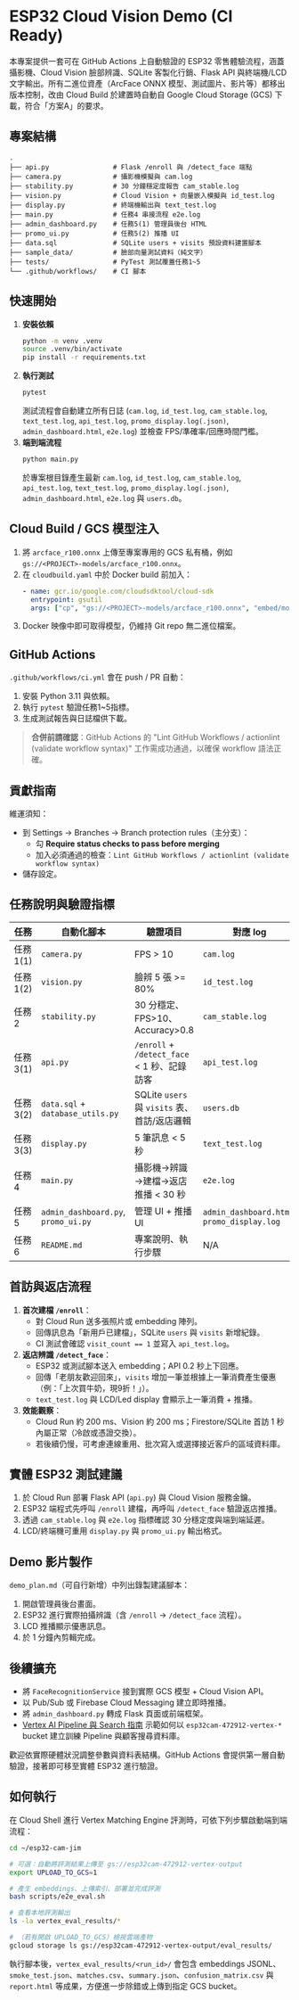# ESP32 Cloud Vision Demo (CI Ready)

本專案提供一套可在 GitHub Actions 上自動驗證的 ESP32 零售體驗流程，涵蓋攝影機、Cloud Vision 臉部辨識、SQLite 客製化行銷、Flask API 與終端機/LCD 文字輸出。所有二進位資產（ArcFace ONNX 模型、測試圖片、影片等）都移出版本控制，改由 Cloud Build 於建置時自動自 Google Cloud Storage (GCS) 下載，符合「方案A」的要求。

## 專案結構

```
.
├── api.py                # Flask /enroll 與 /detect_face 端點
├── camera.py             # 攝影機模擬與 cam.log
├── stability.py          # 30 分鐘穩定度報告 cam_stable.log
├── vision.py             # Cloud Vision + 向量嵌入模擬與 id_test.log
├── display.py            # 終端機輸出與 text_test.log
├── main.py               # 任務4 串接流程 e2e.log
├── admin_dashboard.py    # 任務5(1) 管理員後台 HTML
├── promo_ui.py           # 任務5(2) 推播 UI
├── data.sql              # SQLite users + visits 預設資料建置腳本
├── sample_data/          # 臉部向量測試資料（純文字）
├── tests/                # PyTest 測試覆蓋任務1~5
└── .github/workflows/    # CI 腳本
```

## 快速開始

1. **安裝依賴**
   ```bash
   python -m venv .venv
   source .venv/bin/activate
   pip install -r requirements.txt
   ```
2. **執行測試**
   ```bash
   pytest
   ```
   測試流程會自動建立所有日誌 (`cam.log`, `id_test.log`, `cam_stable.log`, `text_test.log`, `api_test.log`,
   `promo_display.log(.json)`, `admin_dashboard.html`, `e2e.log`) 並檢查 FPS/準確率/回應時間門檻。
3. **端到端流程**
   ```bash
   python main.py
   ```
   於專案根目錄產生最新 `cam.log`, `id_test.log`, `cam_stable.log`, `api_test.log`,
   `text_test.log`, `promo_display.log(.json)`, `admin_dashboard.html`, `e2e.log` 與 `users.db`。

## Cloud Build / GCS 模型注入

1. 將 `arcface_r100.onnx` 上傳至專案專用的 GCS 私有桶，例如 `gs://<PROJECT>-models/arcface_r100.onnx`。
2. 在 `cloudbuild.yaml` 中於 Docker build 前加入：
   ```yaml
   - name: gcr.io/google.com/cloudsdktool/cloud-sdk
     entrypoint: gsutil
     args: ["cp", "gs://<PROJECT>-models/arcface_r100.onnx", "embed/models/arcface_r100.onnx"]
   ```
3. Docker 映像中即可取得模型，仍維持 Git repo 無二進位檔案。

## GitHub Actions

`.github/workflows/ci.yml` 會在 push / PR 自動：
1. 安裝 Python 3.11 與依賴。
2. 執行 `pytest` 驗證任務1~5指標。
3. 生成測試報告與日誌檔供下載。

> **合併前請確認**：GitHub Actions 的 "Lint GitHub Workflows / actionlint (validate workflow syntax)" 工作需成功通過，以確保 workflow 語法正確。

## 貢獻指南

維運須知：
- 到 Settings → Branches → Branch protection rules（主分支）：
  - 勾 **Require status checks to pass before merging**
  - 加入必須通過的檢查：`Lint GitHub Workflows / actionlint (validate workflow syntax)`
- 儲存設定。

## 任務說明與驗證指標

| 任務 | 自動化腳本 | 驗證項目 | 對應 log |
|------|------------|----------|----------|
| 任務1(1) | `camera.py` | FPS > 10 | `cam.log` |
| 任務1(2) | `vision.py` | 臉辨 5 張 >= 80% | `id_test.log` |
| 任務2 | `stability.py` | 30 分穩定、FPS>10、Accuracy>0.8 | `cam_stable.log` |
| 任務3(1) | `api.py` | `/enroll` + `/detect_face` < 1 秒、記錄訪客 | `api_test.log` |
| 任務3(2) | `data.sql` + `database_utils.py` | SQLite `users` 與 `visits` 表、首訪/返店邏輯 | `users.db` |
| 任務3(3) | `display.py` | 5 筆訊息 < 5 秒 | `text_test.log` |
| 任務4 | `main.py` | 攝影機→辨識→建檔→返店推播 < 30 秒 | `e2e.log` |
| 任務5 | `admin_dashboard.py`, `promo_ui.py` | 管理 UI + 推播 UI | `admin_dashboard.html`, `promo_display.log` |
| 任務6 | `README.md` | 專案說明、執行步驟 | N/A |

## 首訪與返店流程

1. **首次建檔 `/enroll`**：
   - 對 Cloud Run 送多張照片或 embedding 陣列。
   - 回傳訊息為「新用戶已建檔」，SQLite `users` 與 `visits` 新增紀錄。
   - CI 測試會確認 `visit_count == 1` 並寫入 `api_test.log`。
2. **返店辨識 `/detect_face`**：
   - ESP32 或測試腳本送入 embedding；API 0.2 秒上下回應。
   - 回傳「老朋友歡迎回來」，`visits` 增加一筆並根據上一筆消費產生優惠（例：「上次買牛奶，現9折！」）。
   - `text_test.log` 與 LCD/Led display 會顯示上一筆消費 + 推播。
3. **效能觀察**：
   - Cloud Run 約 200 ms、Vision 約 200 ms；Firestore/SQLite 首訪 1 秒內屬正常（冷啟或憑證交換）。
   - 若後續仍慢，可考慮連線重用、批次寫入或選擇接近客戶的區域資料庫。

## 實體 ESP32 測試建議

1. 於 Cloud Run 部署 Flask API (`api.py`) 與 Cloud Vision 服務金鑰。
2. ESP32 端程式先呼叫 `/enroll` 建檔，再呼叫 `/detect_face` 驗證返店推播。
3. 透過 `cam_stable.log` 與 `e2e.log` 指標確認 30 分穩定度與端到端延遲。
4. LCD/終端機可重用 `display.py` 與 `promo_ui.py` 輸出格式。

## Demo 影片製作

`demo_plan.md`（可自行新增）中列出錄製建議腳本：
1. 開啟管理員後台畫面。
2. ESP32 進行實際拍攝辨識（含 `/enroll` → `/detect_face` 流程）。
3. LCD 推播顯示優惠訊息。
4. 於 1 分鐘內剪輯完成。

## 後續擴充

- 將 `FaceRecognitionService` 接到實際 GCS 模型 + Cloud Vision API。
- 以 Pub/Sub 或 Firebase Cloud Messaging 建立即時推播。
- 將 `admin_dashboard.py` 轉成 Flask 頁面或前端框架。
- [Vertex AI Pipeline 與 Search 指南](vertex_ai/README.md) 示範如何以 `esp32cam-472912-vertex-*` bucket 建立訓練 Pipeline 與顧客搜尋資料庫。

歡迎依實際硬體狀況調整參數與資料表結構。GitHub Actions 會提供第一層自動驗證，接著即可移至實體 ESP32 進行驗證。

## 如何執行

在 Cloud Shell 進行 Vertex Matching Engine 評測時，可依下列步驟啟動端到端流程：

```bash
cd ~/esp32-cam-jim

# 可選：自動將評測結果上傳至 gs://esp32cam-472912-vertex-output
export UPLOAD_TO_GCS=1

# 產生 embeddings、上傳索引、部署並完成評測
bash scripts/e2e_eval.sh

# 查看本地評測輸出
ls -la vertex_eval_results/*

# （若有開啟 UPLOAD_TO_GCS）檢視雲端產物
gcloud storage ls gs://esp32cam-472912-vertex-output/eval_results/
```

執行腳本後，`vertex_eval_results/<run_id>/` 會包含 embeddings JSONL、`smoke_test.json`、`matches.csv`、`summary.json`、`confusion_matrix.csv` 與 `report.html` 等成果，方便進一步除錯或上傳到指定 GCS bucket。

